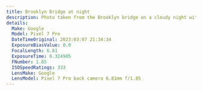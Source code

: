 ```yaml
---
title: Brooklyn Bridge at night
description: Photo taken from the Brooklyn bridge on a cloudy night with a full moon.
details:
  Make: Google
  Model: Pixel 7 Pro
  DateTimeOriginal: 2023:03:07 21:34:34
  ExposureBiasValue: 0.0
  FocalLength: 6.81
  ExposureTime: 0.324985
  FNumber: 1.85
  ISOSpeedRatings: 333
  LensMake: Google
  LensModel: Pixel 7 Pro back camera 6.81mm f/1.85
---
```

